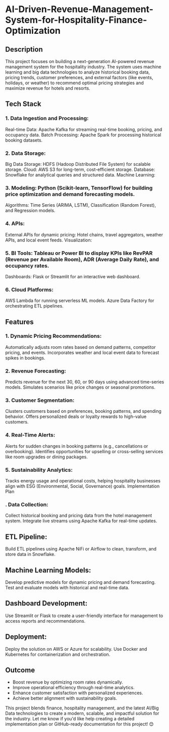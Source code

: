 # AI-Driven-Revenue-Management-System-for-Hospitality-Finance-Optimization

## Description
This project focuses on building a next-generation AI-powered revenue management system for the hospitality industry. The system uses machine learning and big data technologies to analyze historical booking data, pricing trends, customer preferences, and external factors (like events, holidays, or weather) to recommend optimal pricing strategies and maximize revenue for hotels and resorts.

## Tech Stack
### 1. Data Ingestion and Processing:

Real-time Data: Apache Kafka for streaming real-time booking, pricing, and occupancy data.
Batch Processing: Apache Spark for processing historical booking datasets.

### 2. Data Storage:

Big Data Storage: HDFS (Hadoop Distributed File System) for scalable storage.
Cloud: AWS S3 for long-term, cost-efficient storage.
Database: Snowflake for analytical queries and structured data.
Machine Learning:

### 3. Modeling: Python (Scikit-learn, TensorFlow) for building price optimization and demand forecasting models.
Algorithms: Time Series (ARIMA, LSTM), Classification (Random Forest), and Regression models.

### 4. APIs:
External APIs for dynamic pricing: Hotel chains, travel aggregators, weather APIs, and local event feeds.
Visualization:

### 5. BI Tools: Tableau or Power BI to display KPIs like RevPAR (Revenue per Available Room), ADR (Average Daily Rate), and occupancy rates.
Dashboards: Flask or Streamlit for an interactive web dashboard.

### 6. Cloud Platforms:

AWS Lambda for running serverless ML models.
Azure Data Factory for orchestrating ETL pipelines.

## Features
### 1. Dynamic Pricing Recommendations:
Automatically adjusts room rates based on demand patterns, competitor pricing, and events.
Incorporates weather and local event data to forecast spikes in bookings.

### 2. Revenue Forecasting:

Predicts revenue for the next 30, 60, or 90 days using advanced time-series models.
Simulates scenarios like price changes or seasonal promotions.

### 3. Customer Segmentation:

Clusters customers based on preferences, booking patterns, and spending behavior.
Offers personalized deals or loyalty rewards to high-value customers.

### 4. Real-Time Alerts:

Alerts for sudden changes in booking patterns (e.g., cancellations or overbooking).
Identifies opportunities for upselling or cross-selling services like room upgrades or dining packages.

### 5. Sustainability Analytics:

Tracks energy usage and operational costs, helping hospitality businesses align with ESG (Environmental, Social, Governance) goals.
Implementation Plan
### . Data Collection:

Collect historical booking and pricing data from the hotel management system.
Integrate live streams using Apache Kafka for real-time updates.

## ETL Pipeline:

Build ETL pipelines using Apache NiFi or Airflow to clean, transform, and store data in Snowflake.

## Machine Learning Models:

Develop predictive models for dynamic pricing and demand forecasting.
Test and evaluate models with historical and real-time data.

## Dashboard Development:

Use Streamlit or Flask to create a user-friendly interface for management to access reports and recommendations.

## Deployment:

Deploy the solution on AWS or Azure for scalability.
Use Docker and Kubernetes for containerization and orchestration.

## Outcome
- Boost revenue by optimizing room rates dynamically.
- Improve operational efficiency through real-time analytics.
- Enhance customer satisfaction with personalized experiences.
- Achieve better alignment with sustainability goals.

  
This project blends finance, hospitality management, and the latest AI/Big Data technologies to create a modern, scalable, and impactful solution for the industry. Let me know if you'd like help creating a detailed implementation plan or GitHub-ready documentation for this project! 😊
